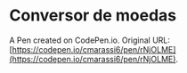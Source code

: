 # Conversor de moedas

A Pen created on CodePen.io. Original URL: [https://codepen.io/cmarassi6/pen/rNjOLME](https://codepen.io/cmarassi6/pen/rNjOLME).


